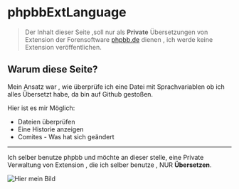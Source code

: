 # phpbbExtLanguage



> Der Inhalt dieser Seite ,soll nur als **Private** Übersetzungen von Extension der Forensoftware [phpbb.de](https://www.phpbb.de/)  dienen , ich werde keine Extension veröffentlichen.

## Warum diese Seite?

Mein Ansatz war , wie überprüfe ich eine Datei mit Sprachvariablen ob ich alles Übersetzt habe, da bin auf Github gestoßen.

Hier ist es mir Möglich:

- Dateien  überprüfen
- Eine Historie anzeigen
- Comites - Was hat sich geändert

------

Ich selber benutze phpbb  und möchte an dieser stelle, eine Private Verwaltung von  Extension , die ich selber benutze , NUR **Übersetzen**.

![Hier mein Bild](C:\Users\moby2006\Desktop\logo.PNG)



